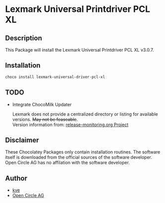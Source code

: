 # Lexmark Universal Printdriver PCL XL

## Description

This Package will install the Lexmark Universal Printdriver PCL XL v3.0.7. 

## Installation

```ps1
choco install lexmark-universal-driver-pcl-xl
```

## TODO

- Integrate ChocoMilk Updater

    Lexmark does not provide a centralized directory or listing for available versions. ~~May not be feaseable~~.<br>
    Version information from: [release-monitoring.org Project](https://release-monitoring.org/project/378130/)

## Disclaimer

These Chocolatey Packages only contain installation routines. The software itself is downloaded from the official sources of the software developer. Open Circle AG has no affilation with the software developer.

## Author

- [kve](https://github.com/kve-occ)
- [Open Circle AG](https://www.open-circle.ch)
